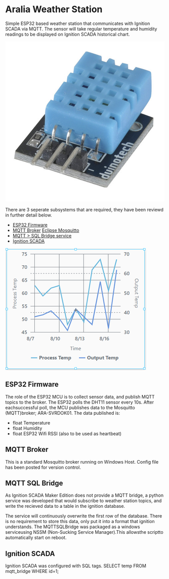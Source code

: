 # Aralia Weather Station
Simple ESP32 based weather station that communicates with Ignition SCADA via MQTT. The sensor will take regular temperature and humidity readings to be displayed on Ignition SCADA historical chart.

![DH22 Sensor](./images/dh22.jpg)

There are 3 seperate subsystems that are required, they have been reviewd in further detail below.
- [ESP32 Firmware](#esp32-firmware)
- [MQTT Broker](#mqtt-broker) [Eclipse Mosquitto](https://mosquitto.org/)
- [MQTT > SQL Bridge service](#mqtt-sql-bridge)
- [Ignition SCADA](#ignition-scada)

![Ignition Chart](./images/chart.png)

## ESP32 Firmware
The role of the ESP32 MCU is to collect sensor data, and publish MQTT topics to the broker.
The ESP32 polls the DHT11 sensor every 10s. After eachsuccessful poll, the MCU publishes data to the Mosquitto (MQTT)broker; ARA-SVRDOK01. The data published is:
- float Temperature
- float Humidity
- float ESP32 Wifi RSSI (also to be used as heartbeat)

## MQTT Broker
This is a standard Mosquitto broker running on Windows Host. Config file has been posted for version control.

## MQTT SQL Bridge
As Ignition SCADA Maker Edition does not provide a MQTT bridge, a python service was developed that would subscribe to weather station topics, and write the recieved data to a table in the ignition database.

The service will continuously overwrite the first row of the database. There is no requirement to store this data, only put it into a format that ignition understands. The MQTTSQLBridge was packaged as a windows serviceusing NSSM (Non-Sucking Service Manager).This allowsthe scriptto automatically start on reboot.

## Ignition SCADA
Ignition SCADA was configured with SQL tags.
    SELECT temp FROM mqtt_bridge WHERE id=1;
